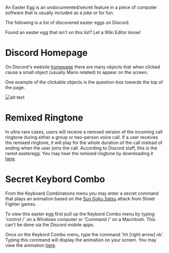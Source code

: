 <!-- TITLE: Discord Easter Eggs -->
<!-- SUBTITLE: List of discovered Discord Easter Eggs -->

An Easter Egg is an undocumented/secret feature in a piece of computer software that is usually included as a joke or for fun.

The following is a list of discovered easter eggs on Discord. 

Found an easter egg that isn't on this list? Let a Wiki Editor know! 
# Discord Homepage
On Discord's website [homepage](https://discordapp.com) there are many objects that when clicked cause a small object (usually Mario related) to appear on the screen.

One example of the clickable objects is the question-box towards the top of the page.

![alt text](http://i.imgur.com/IUopgCy.png)
# Remixed Ringtone
In ultra-rare cases, users will receive a remixed version of the incoming call ringtone during either a group or two-person voice call. If a user receives the remixed ringtone, it will play for the whole duration of the call instead of ending when the user joins the call. According to Discord staff, this is the rarest easteregg. You may hear the remixed ringtone by downloading it [here](https://cdn.discordapp.com/attachments/258797935712534528/274717813636202496/discord.wav).
# Secret Keybord Combo
From the Keyboard Combinations menu you may enter a secret command that plays an animation based on the [Sun Goku Satsu](
http://streetfighter.wikia.com/wiki/Shun_Goku_Satsu) attack from Street Fighter games.

To view this easter egg first pull up the Keybord Combo menu by typing 'control /' on a Windows computer or 'Command /' on a Macintosh. This can't be done via the Discord mobile apps. 

Once on the Keybord Combo menu, type the command 'hh [right arrow] nk'. Typing this command will display the animation on your screen. You may view the animation [here](http://i.imgur.com/yV4M1jh.gif).

